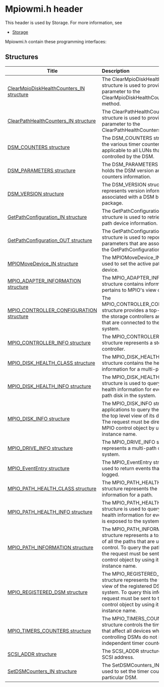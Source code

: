 # Mpiowmi.h header


This header is used by Storage. For more information, see
- [Storage](../_storage/index.md)

Mpiowmi.h contain these programming interfaces:


## Structures

| Title   | Description   |
| ---- |:---- |
| [ClearMpioDiskHealthCounters_IN structure](ns-mpiowmi--clearmpiodiskhealthcounters-in.md) | The ClearMpioDiskHealthCounters_IN structure is used to provide an input parameter to the ClearMpioDiskHealthCounters method. |
| [ClearPathHealthCounters_IN structure](ns-mpiowmi--clearpathhealthcounters-in.md) | The ClearPathHealthCounters_IN structure is used to provide an input parameter to the ClearPathHealthCounters method. |
| [DSM_COUNTERS structure](ns-mpiowmi--dsm-counters.md) | The DSM_COUNTERS structure holds the various timer counters that are applicable to all LUNs that are controlled by the DSM. |
| [DSM_PARAMETERS structure](ns-mpiowmi--dsm-parameters.md) | The DSM_PARAMETERS structure holds the DSM version and timer counters information. |
| [DSM_VERSION structure](ns-mpiowmi--dsm-version.md) | The DSM_VERSION structure represents version information that is associated with a DSM binary or package. |
| [GetPathConfiguration_IN structure](ns-mpiowmi--getpathconfiguration-in.md) | The GetPathConfiguration_IN structure is used to retrieve the per path device information. |
| [GetPathConfiguration_OUT structure](ns-mpiowmi--getpathconfiguration-out.md) | The GetPathConfiguration_OUT structure is used to report the output parameters that are associated with the GetPathConfiguration method. |
| [MPIOMoveDevice_IN structure](ns-mpiowmi--mpiomovedevice-in.md) | The MPIOMoveDevice_IN structure is used to set the active path on the device. |
| [MPIO_ADAPTER_INFORMATION structure](ns-mpiowmi--mpio-adapter-information.md) | The MPIO_ADAPTER_INFORMATION structure contains information that pertains to MPIO's view of a path. |
| [MPIO_CONTROLLER_CONFIGURATION structure](ns-mpiowmi--mpio-controller-configuration.md) | The MPIO_CONTROLLER_CONFIGURATION structure provides a top-level view of the storage controllers and the targets that are connected to them in the system. |
| [MPIO_CONTROLLER_INFO structure](ns-mpiowmi--mpio-controller-info.md) | The MPIO_CONTROLLER_INFO structure represents a storage controller. |
| [MPIO_DISK_HEALTH_CLASS structure](ns-mpiowmi--mpio-disk-health-class.md) | The MPIO_DISK_HEALTH_CLASS structure contains the health information for a multi-path disk. |
| [MPIO_DISK_HEALTH_INFO structure](ns-mpiowmi--mpio-disk-health-info.md) | The MPIO_DISK_HEALTH_INFO structure is used to query the available health information for every multi-path disk in the system. |
| [MPIO_DISK_INFO structure](ns-mpiowmi--mpio-disk-info.md) | The MPIO_DISK_INFO structure allows applications to query the system for the top level view of its disk topology. The request must be directed to the MPIO control object by using its WMI instance name. |
| [MPIO_DRIVE_INFO structure](ns-mpiowmi--mpio-drive-info.md) | The MPIO_DRIVE_INFO structure represents a multi-path disk in the system. |
| [MPIO_EventEntry structure](ns-mpiowmi--mpio-evententry.md) | The MPIO_EventEntry structure is used to return events that MPIO has logged. |
| [MPIO_PATH_HEALTH_CLASS structure](ns-mpiowmi--mpio-path-health-class.md) | The MPIO_PATH_HEALTH_CLASS structure represents the health information for a path. |
| [MPIO_PATH_HEALTH_INFO structure](ns-mpiowmi--mpio-path-health-info.md) | The MPIO_PATH_HEALTH_INFO structure is used to query the available health information for every path that is exposed to the system. |
| [MPIO_PATH_INFORMATION structure](ns-mpiowmi--mpio-path-information.md) | The MPIO_PATH_INFORMATION structure represents a top-level view of all the paths that are under MPIO control. To query the path information, the request must be sent to the MPIO control object by using its WMI instance name. |
| [MPIO_REGISTERED_DSM structure](ns-mpiowmi--mpio-registered-dsm.md) | The MPIO_REGISTERED_DSM structure represents the top-level view of the registered DSMs on the system. To query this information, the request must be sent to the MPIO control object by using its WMI instance name. |
| [MPIO_TIMERS_COUNTERS structure](ns-mpiowmi--mpio-timers-counters.md) | The MPIO_TIMERS_COUNTERS structure controls the timer counters that affect all devices whose controlling DSMs do not implement independent timer counter settings. |
| [SCSI_ADDR structure](ns-mpiowmi--scsi-addr.md) | The SCSI_ADDR structure represents a SCSI address. |
| [SetDSMCounters_IN structure](ns-mpiowmi--setdsmcounters-in.md) | The SetDSMCounters_IN structure is used to set the timer counters for a particular DSM. |
